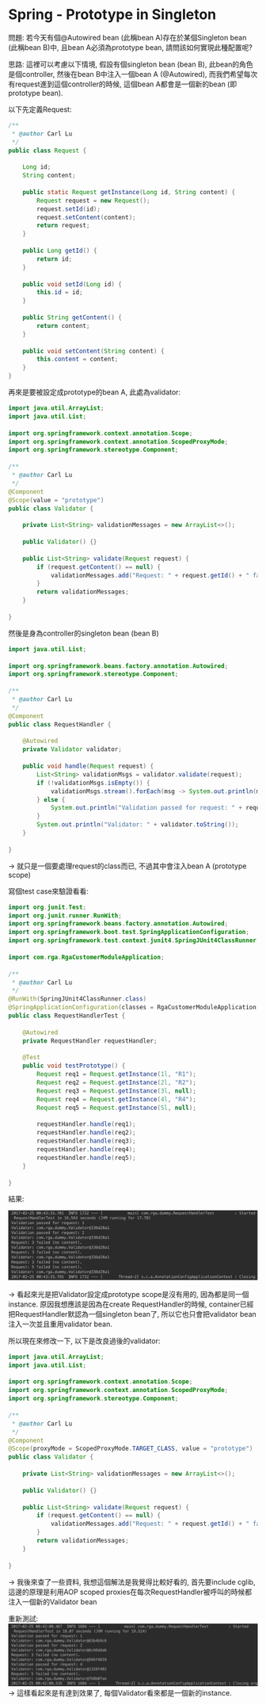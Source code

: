 # Spring - Prototype in Singleton

問題: 若今天有個@Autowired bean \(此稱bean A\)存在於某個Singleton bean \(此稱bean B\)中, 且bean A必須為prototype bean, 請問該如何實現此種配置呢?

思路: 這裡可以考慮以下情境, 假設有個singleton bean \(bean B\), 此bean的角色是個controller, 然後在bean B中注入一個bean A \(@Autowired\), 而我們希望每次有request進到這個controller的時候, 這個bean A都會是一個新的bean \(即prototype bean\).

以下先定義Request:

```java
/**
 * @author Carl Lu
 */
public class Request {

    Long id;
    String content;

    public static Request getInstance(Long id, String content) {
        Request request = new Request();
        request.setId(id);
        request.setContent(content);
        return request;
    }

    public Long getId() {
        return id;
    }

    public void setId(Long id) {
        this.id = id;
    }

    public String getContent() {
        return content;
    }

    public void setContent(String content) {
        this.content = content;
    }
}
```

再來是要被設定成prototype的bean A, 此處為validator:

```java
import java.util.ArrayList;
import java.util.List;

import org.springframework.context.annotation.Scope;
import org.springframework.context.annotation.ScopedProxyMode;
import org.springframework.stereotype.Component;

/**
 * @author Carl Lu
 */
@Component
@Scope(value = "prototype")
public class Validator {

    private List<String> validationMessages = new ArrayList<>();

    public Validator() {}

    public List<String> validate(Request request) {
        if (request.getContent() == null) {
            validationMessages.add("Request: " + request.getId() + " failed (no content).");
        }
        return validationMessages;
    }

}
```

然後是身為controller的singleton bean \(bean B\)

```java
import java.util.List;

import org.springframework.beans.factory.annotation.Autowired;
import org.springframework.stereotype.Component;

/**
 * @author Carl Lu
 */
@Component
public class RequestHandler {

    @Autowired
    private Validator validator;

    public void handle(Request request) {
        List<String> validationMsgs = validator.validate(request);
        if (!validationMsgs.isEmpty()) {
            validationMsgs.stream().forEach(msg -> System.out.println(msg));
        } else {
            System.out.println("Validation passed for request: " + request.getId());
        }
        System.out.println("Validator: " + validator.toString());
    }

}
```

-&gt; 就只是一個要處理request的class而已, 不過其中會注入bean A \(prototype scope\)

寫個test case來驗證看看:

```java
import org.junit.Test;
import org.junit.runner.RunWith;
import org.springframework.beans.factory.annotation.Autowired;
import org.springframework.boot.test.SpringApplicationConfiguration;
import org.springframework.test.context.junit4.SpringJUnit4ClassRunner;

import com.rga.RgaCustomerModuleApplication;

/**
 * @author Carl Lu
 */
@RunWith(SpringJUnit4ClassRunner.class)
@SpringApplicationConfiguration(classes = RgaCustomerModuleApplication.class)
public class RequestHandlerTest {

    @Autowired
    private RequestHandler requestHandler;

    @Test
    public void testPrototype() {
        Request req1 = Request.getInstance(1l, "R1");
        Request req2 = Request.getInstance(2l, "R2");
        Request req3 = Request.getInstance(3l, null);
        Request req4 = Request.getInstance(4l, "R4");
        Request req5 = Request.getInstance(5l, null);

        requestHandler.handle(req1);
        requestHandler.handle(req2);
        requestHandler.handle(req3);
        requestHandler.handle(req4);
        requestHandler.handle(req5);
    }

}
```

結果:

![](/assets/1.14-001.png)

-&gt; 看起來光是把Validator設定成prototype scope是沒有用的, 因為都是同一個instance. 原因我想應該是因為在create RequestHandler的時候, container已經把RequestHandler默認為一個singleton bean了, 所以它也只會把validator bean注入一次並且重用validator bean.

所以現在來修改一下, 以下是改良過後的validator:

```java
import java.util.ArrayList;
import java.util.List;

import org.springframework.context.annotation.Scope;
import org.springframework.context.annotation.ScopedProxyMode;
import org.springframework.stereotype.Component;

/**
 * @author Carl Lu
 */
@Component
@Scope(proxyMode = ScopedProxyMode.TARGET_CLASS, value = "prototype")
public class Validator {

    private List<String> validationMessages = new ArrayList<>();

    public Validator() {}

    public List<String> validate(Request request) {
        if (request.getContent() == null) {
            validationMessages.add("Request: " + request.getId() + " failed (no content).");
        }
        return validationMessages;
    }

}
```

-&gt; 我後來查了一些資料, 我想這個解法是我覺得比較好看的, 首先要include cglib, 這邊的原理是利用AOP scoped proxies在每次RequestHandler被呼叫的時候都注入一個新的Validator bean

重新測試:![](/assets/1.14-002.png)-&gt; 這樣看起來是有達到效果了, 每個Validator看來都是一個新的instance.

